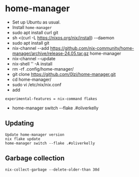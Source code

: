 # home-manager

- Set up Ubuntu as usual.
- Install `home-manager`
- sudo apt install curl git
- sh <(curl -L https://nixos.org/nix/install) --daemon
- sudo apt install git
- nix-channel --add https://github.com/nix-community/home-manager/archive/release-24.05.tar.gz home-manager
- nix-channel --update
- nix-shell '<home-manager>' -A install
- rm -rf .config/home-manager/
- git clone https://github.com/0lzi/home-manager.git
- cd home-manager/
- sudo vi /etc/nix/nix.conf 
- add
```
experimental-features = nix-command flakes
```
- home-manager switch --flake .#oliverkelly

## Updating

```
Update home-manager version
nix flake update
home-manager switch --flake .#oliverkelly
```

## Garbage collection

```
nix-collect-garbage --delete-older-than 30d

```
